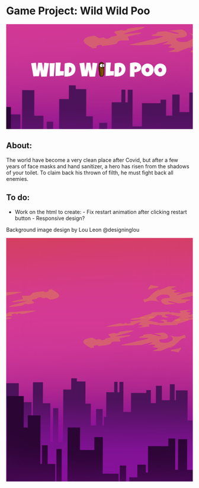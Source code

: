 # Game Project: Wild Wild Poo

![Alt text](/Images/GameTitle.png)

## About:

The world have become a very clean place after Covid, but after a few years of face masks and hand sanitizer, a hero has risen from the shadows of your toilet. To claim back his thrown of filth, he must fight back all enemies.

## To do:

- Work on the html to create: - Fix restart animation after clicking restart button - Responsive design?

Background image design by Lou Leon @designinglou

![Alt text](/Images/GameBackground.png)

